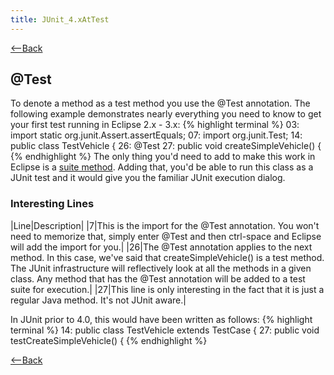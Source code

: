 ```yaml
---
title: JUnit_4.xAtTest
---
```

[<--Back](JUnit_4.x#AtTest)
## @Test
To denote a method as a test method you use the @Test annotation. The following example demonstrates nearly everything you need to know to get your first test running in Eclipse 2.x - 3.x:
{% highlight terminal %}
     03: import static org.junit.Assert.assertEquals;
     07: import org.junit.Test;
     14: public class TestVehicle {
     26:     @Test
     27:     public void createSimpleVehicle() {
{% endhighlight %}
The only thing you'd need to add to make this work in Eclipse is a [suite method](JUnit_4.xSuite). Adding that, you'd be able to run this class as a JUnit test and it would give you the familiar JUnit execution dialog.

### Interesting Lines

|Line|Description|
|7|This is the import for the @Test annotation. You won't need to memorize that, simply enter @Test and then ctrl-space and Eclipse will add the import for you.|
|26|The @Test annotation applies to the next method. In this case, we've said that createSimpleVehicle() is a test method. The JUnit infrastructure will reflectively look at all the methods in a given class. Any method that has the @Test annotation will be added to a test suite for execution.|
|27|This line is only interesting in the fact that it is just a regular Java method. It's not JUnit aware.|

In JUnit prior to 4.0, this would have been written as follows:
{% highlight terminal %}
     14: public class TestVehicle extends TestCase {
     27:     public void testCreateSimpleVehicle() {
{% endhighlight %}

[<--Back](JUnit_4.x#AtTest)

